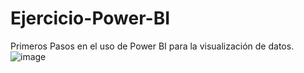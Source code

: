 # Ejercicio-Power-BI
Primeros Pasos en el uso de Power BI para la visualización de datos.
![image](https://github.com/user-attachments/assets/2caaa5f8-df8b-4691-8420-12ad702eb2ea)
